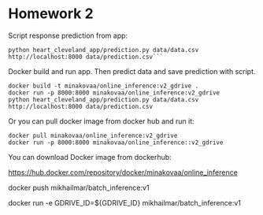 # Homework 2 

Script response prediction from app:
```shell script
python heart_cleveland_app/prediction.py data/data.csv http://localhost:8000 data/prediction.csv```
```


Docker build and run app. Then predict data and save prediction with script.
```shell script
docker build -t minakovaa/online_inference:v2_gdrive .
docker run -p 8000:8000 minakovaa/online_inference:v2_gdrive
python heart_cleveland_app/prediction.py data/data.csv http://localhost:8000 data/prediction.csv
```


Or you can pull docker image from docker hub and run it:
```shell script
docker pull minakovaa/online_inference:v2_gdrive
docker run -p 8000:8000 minakovaa/online_inference::v2_gdrive
```

You can download Docker image from dockerhub:

https://hub.docker.com/repository/docker/minakovaa/online_inference


docker push mikhailmar/batch_inference:v1

docker run -e GDRIVE_ID=${GDRIVE_ID} mikhailmar/batch_inference:v1